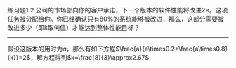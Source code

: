 练习题1.2 公司的市场部向你的客户承诺，下一个版本的软件性能将改进$2\times$。这项任务被分配给你。你已经确认只有80%的系统能够被改进，那么，这部分需要被改进多少（即k取何值）才能达到整体性能目标？

---
假设这版本的用时为$a$，那么有如下方程$\frac{a}{a\times0.2+\frac{a\times0.8}{k}}=2$，解方程得到$k=\frac{8}{3}\approx2.67$